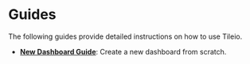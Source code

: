 # Guides

The following guides provide detailed instructions on how to use Tileio.

* **[New Dashboard Guide](new-dashboard.md)**: Create a new dashboard from scratch.
